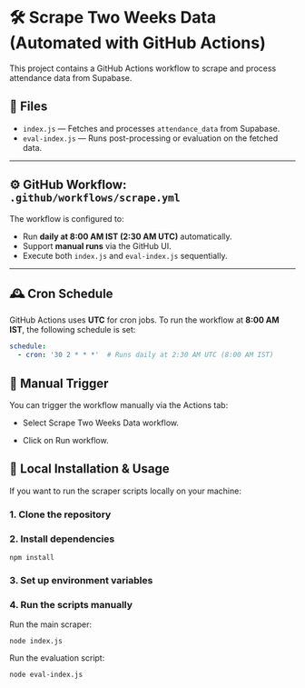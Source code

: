# 🛠️ Scrape Two Weeks Data (Automated with GitHub Actions)

This project contains a GitHub Actions workflow to scrape and process attendance data from Supabase.

## 📂 Files

- `index.js` — Fetches and processes `attendance_data` from Supabase.
- `eval-index.js` — Runs post-processing or evaluation on the fetched data.

---

## ⚙️ GitHub Workflow: `.github/workflows/scrape.yml`

The workflow is configured to:

- Run **daily at 8:00 AM IST (2:30 AM UTC)** automatically.
- Support **manual runs** via the GitHub UI.
- Execute both `index.js` and `eval-index.js` sequentially.

---

## 🕰️ Cron Schedule

GitHub Actions uses **UTC** for cron jobs. To run the workflow at **8:00 AM IST**, the following schedule is set:

```yaml
schedule:
  - cron: '30 2 * * *'  # Runs daily at 2:30 AM UTC (8:00 AM IST)
```

## 🧪 Manual Trigger

You can trigger the workflow manually via the Actions tab:

- Select Scrape Two Weeks Data workflow.

- Click on Run workflow.

## 🚀 Local Installation & Usage

If you want to run the scraper scripts locally on your machine:

### 1. Clone the repository

### 2. Install dependencies
```
npm install
```

### 3. Set up environment variables

### 4. Run the scripts manually
 
Run the main scraper:
```
node index.js
```

Run the evaluation script:
```
node eval-index.js
```
